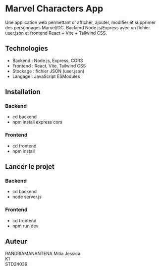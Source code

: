 # Marvel Characters App
Une application web permettant d' afficher, ajouter, modifier et supprimer des personnages Marvel/DC.
Backend Node.js/Express avec un fichier user.json et frontend React + Vite + Tailwind CSS.

## Technologies
- Backend : Node.js, Express, CORS
- Frontend : React, Vite, Tailwind CSS
- Stockage : fichier JSON (user.json)
- Langage : JavaScript ESModules

## Installation
### Backend
+ cd backend
+ npm install express cors

### Frontend
+ cd frontend
+ npm install

## Lancer le projet
### Backend
+ cd backend
+ node server.js

### Frontend
+ cd frontend
+ npm run dev

## Auteur
RANDRIAMANANTENA Mitia Jessica  
K1  
STD24039  
